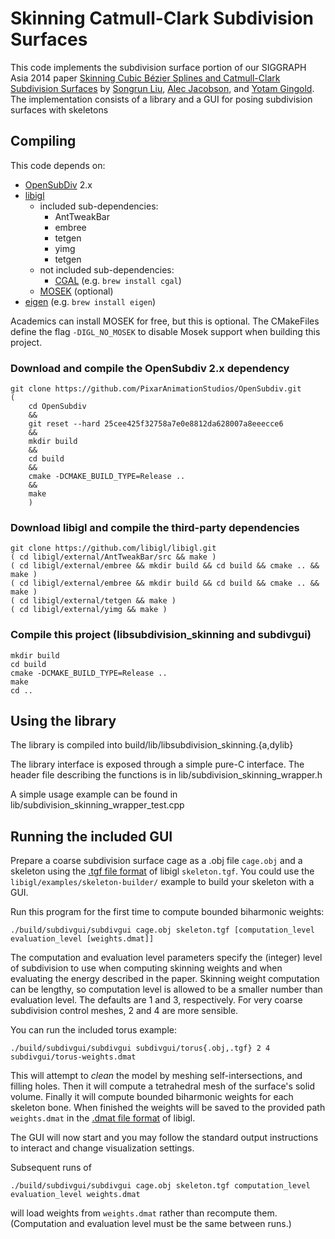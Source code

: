 # Skinning Catmull-Clark Subdivision Surfaces

This code implements the subdivision surface portion of our SIGGRAPH Asia 2014 paper
[Skinning Cubic Bézier Splines and Catmull-Clark Subdivision Surfaces](http://cs.gmu.edu/~ygingold/splineskin/)
by [Songrun Liu](http://cs.gmu.edu/~sliu11/), [Alec Jacobson](http://www.cs.columbia.edu/~jacobson/), and [Yotam Gingold](http://cs.gmu.edu/~ygingold/).
The implementation consists of a library and a GUI for posing subdivision surfaces with skeletons

## Compiling

This code depends on:

- [OpenSubDiv](http://graphics.pixar.com/opensubdiv) 2.x
- [libigl](https://github.com/libigl/libigl)
    - included sub-dependencies:
        - AntTweakBar
        - embree
        - tetgen
        - yimg
        - tetgen
    - not included sub-dependencies:
        - [CGAL](http://www.cgal.org) (e.g. `brew install cgal`)
    - [MOSEK](https://www.mosek.com) (optional)
- [eigen](http://eigen.tuxfamily.org/) (e.g. `brew install eigen`)

Academics can install MOSEK for free, but this is optional.
The CMakeFiles define the flag `-DIGL_NO_MOSEK` to disable Mosek support when building this
project.

### Download and compile the OpenSubdiv 2.x dependency
    git clone https://github.com/PixarAnimationStudios/OpenSubdiv.git
    (
        cd OpenSubdiv
        &&
        git reset --hard 25cee425f32758a7e0e8812da628007a8eeecce6
        &&
        mkdir build
        &&
        cd build
        &&
        cmake -DCMAKE_BUILD_TYPE=Release ..
        &&
        make
        )


### Download libigl and compile the third-party dependencies
    git clone https://github.com/libigl/libigl.git
    ( cd libigl/external/AntTweakBar/src && make )
    ( cd libigl/external/embree && mkdir build && cd build && cmake .. && make )
    ( cd libigl/external/embree && mkdir build && cd build && cmake .. && make )
    ( cd libigl/external/tetgen && make )
    ( cd libigl/external/yimg && make )


### Compile this project (libsubdivision_skinning and subdivgui)
    mkdir build
    cd build
    cmake -DCMAKE_BUILD_TYPE=Release ..
    make
    cd ..


## Using the library

The library is compiled into
    build/lib/libsubdivision_skinning.{a,dylib}

The library interface is exposed through a simple pure-C interface. The header file describing the functions is in
    lib/subdivision_skinning_wrapper.h

A simple usage example can be found in
    lib/subdivision_skinning_wrapper_test.cpp


## Running the included GUI

Prepare a coarse subdivision surface cage as a .obj file `cage.obj` and a skeleton using
the [.tgf file
format](http://igl.ethz.ch/projects/libigl/file-formats/tgf.html) of libigl
`skeleton.tgf`.
You could use the `libigl/examples/skeleton-builder/` example to build your
skeleton with a GUI.

Run this program for the first time to compute bounded biharmonic weights:

    ./build/subdivgui/subdivgui cage.obj skeleton.tgf [computation_level evaluation_level [weights.dmat]]

The computation and evaluation level parameters specify the (integer) level of subdivision to
use when computing skinning weights and when evaluating the energy described in the paper.
Skinning weight computation can be lengthy, so computation level is allowed to be a
smaller number than evaluation level. The defaults are 1 and 3, respectively.
For very coarse subdivision control meshes, 2 and 4 are more sensible.

You can run the included torus example:
    
    ./build/subdivgui/subdivgui subdivgui/torus{.obj,.tgf} 2 4 subdivgui/torus-weights.dmat

This will attempt to _clean_ the model by meshing self-intersections, and
filling holes. Then it will compute a tetrahedral mesh of the surface's solid
volume. Finally it will compute bounded biharmonic weights for each skeleton
bone. When finished the weights will be saved to the provided path
`weights.dmat` in the [.dmat file
format](http://igl.ethz.ch/projects/libigl/file-formats/dmat.html) of libigl.

The GUI will now start and you may follow the standard output instructions to
interact and change visualization settings.

Subsequent runs of 

    ./build/subdivgui/subdivgui cage.obj skeleton.tgf computation_level evaluation_level weights.dmat

will load weights from `weights.dmat` rather than recompute them.
(Computation and evaluation level must be the same between runs.)
